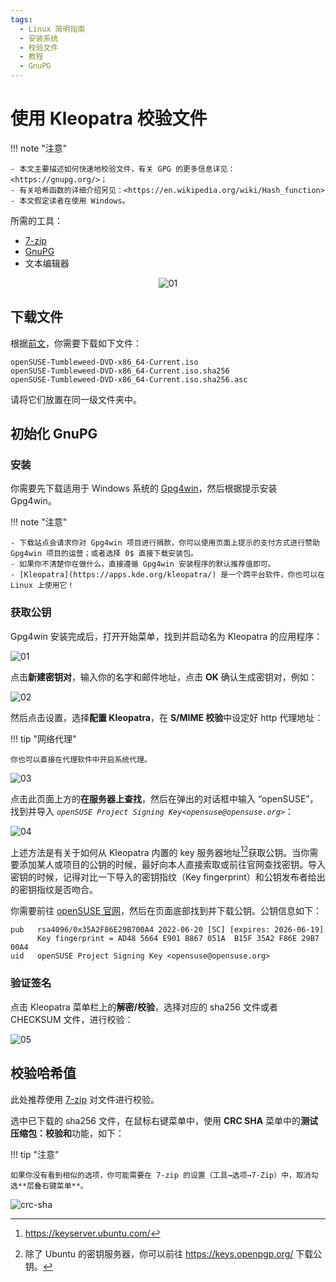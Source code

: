 ```yaml
---
tags:
  - Linux 简明指南
  - 安装系统
  - 校验文件
  - 教程
  - GnuPG
---
```


# 使用 Kleopatra 校验文件

!!! note "注意"

    - 本文主要描述如何快速地校验文件，有关 GPG 的更多信息详见：<https://gnupg.org/>；
    - 有关哈希函数的详细介绍另见：<https://en.wikipedia.org/wiki/Hash_function>
    - 本文假定读者在使用 Windows。

所需的工具：

- [7-zip](https://www.7-zip.org/)
- [GnuPG](https://gnupg.org/)
- 文本编辑器

<center>

![01](./images/gpg/01.svg)

</center>

## 下载文件

根据[前文]，你需要下载如下文件：

[前文]: ./../install/prepare.md

```
openSUSE-Tumbleweed-DVD-x86_64-Current.iso
openSUSE-Tumbleweed-DVD-x86_64-Current.iso.sha256
openSUSE-Tumbleweed-DVD-x86_64-Current.iso.sha256.asc
```

请将它们放置在同一级文件夹中。

## 初始化 GnuPG

### 安装

你需要先下载适用于 Windows 系统的 [Gpg4win](https://gpg4win.org/download.html)，然后根据提示安装 Gpg4win。

!!! note "注意"

    - 下载站点会请求你对 Gpg4win 项目进行捐款，你可以使用页面上提示的支付方式进行赞助 Gpg4win 项目的运营；或者选择 0$ 直接下载安装包。
    - 如果你不清楚你在做什么，直接遵循 Gpg4win 安装程序的默认推荐值即可。
    - [Kleopatra](https://apps.kde.org/kleopatra/) 是一个跨平台软件，你也可以在 Linux 上使用它！

### 获取公钥

Gpg4win 安装完成后，打开开始菜单，找到并启动名为 Kleopatra 的应用程序：

![01](./images/gpg/kleopatra-01.png)

点击**新建密钥对**，输入你的名字和邮件地址，点击 **OK** 确认生成密钥对，例如：

![02](./images/gpg/kleopatra-02.png)

然后点击设置，选择**配置 Kleopatra**，在 **S/MIME 校验**中设定好 http 代理地址：

!!! tip "网络代理"

    你也可以直接在代理软件中开启系统代理。

![03](./images/gpg/kleopatra-03.gif)

点击此页面上方的**在服务器上查找**，然后在弹出的对话框中输入 “openSUSE”，找到并导入 *`openSUSE Project Signing Key<opensuse@opensuse.org>`*：

![04](./images/gpg/kleopatra-04.gif)

上述方法是有关于如何从 Kleopatra 内置的 key 服务器地址[^1][^2]获取公钥。当你需要添加某人或项目的公钥的时候，最好向本人直接索取或前往官网查找密钥。导入密钥的时候，记得对比一下导入的密钥指纹（Key fingerprint）和公钥发布者给出的密钥指纹是否吻合。

你需要前往 [openSUSE 官网]，然后在页面底部找到并下载公钥。公钥信息如下：

```
pub   rsa4096/0x35A2F86E29B700A4 2022-06-20 [SC] [expires: 2026-06-19]
      Key fingerprint = AD48 5664 E901 B867 051A  B15F 35A2 F86E 29B7 00A4
uid   openSUSE Project Signing Key <opensuse@opensuse.org>
```

[openSUSE 官网]: https://get.opensuse.org/tumbleweed/

### 验证签名

点击 Kleopatra 菜单栏上的**解密/校验**，选择对应的 sha256 文件或者 CHECKSUM 文件，进行校验：

![05](./images/gpg/kleopatra-05.gif)

## 校验哈希值

此处推荐使用 [7-zip](https://www.7-zip.org/) 对文件进行校验。

选中已下载的 sha256 文件，在鼠标右键菜单中，使用 **CRC SHA** 菜单中的**测试压缩包：校验和**功能，如下：

!!! tip "注意"

    如果你没有看到相似的选项，你可能需要在 7-zip 的设置（工具→选项→7-Zip）中，取消勾选**层叠右键菜单**。

![crc-sha](./images/crc-sha.gif)

[^1]: <https://keyserver.ubuntu.com/>
[^2]: 除了 Ubuntu 的密钥服务器，你可以前往 <https://keys.openpgp.org/> 下载公钥。